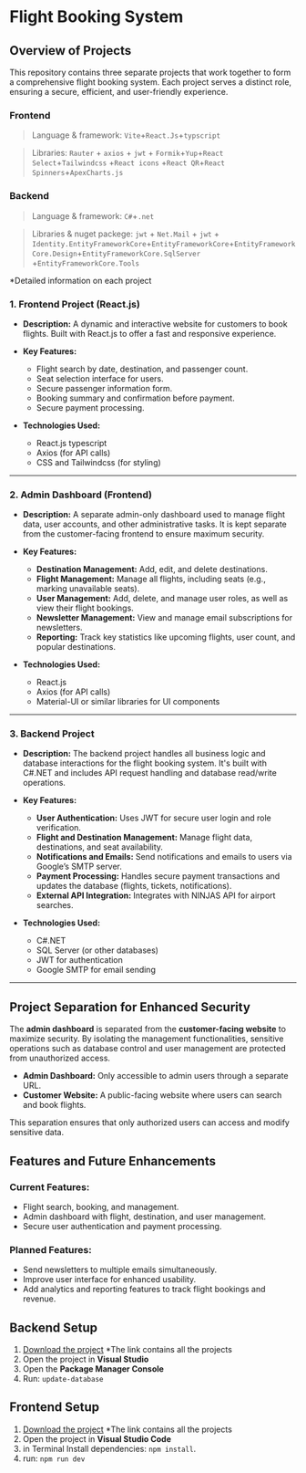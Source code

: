
# Flight Booking System

## Overview of Projects

This repository contains three separate projects that work together to form a comprehensive flight booking system. Each project serves a distinct role, ensuring a secure, efficient, and user-friendly experience.

### Frontend
> Language & framework: `Vite`+`React.Js`+`typscript`

> Libraries: `Rauter` + `axios` + `jwt` + `Formik`+`Yup`+`React Select`+`Tailwindcss` +`React icons` +`React QR`+`React Spinners`+`ApexCharts.js`

### Backend
> Language & framework: `C#`+`.net`

> Libraries & nuget packege: `jwt` + `Net.Mail` + `jwt` + `Identity.EntityFrameworkCore`+`EntityFrameworkCore`+`EntityFrameworkCore.Design`+`EntityFrameworkCore.SqlServer` +`EntityFrameworkCore.Tools` 

*Detailed information on each project

### 1. Frontend Project (React.js)

- **Description:**
  A dynamic and interactive website for customers to book flights. Built with React.js to offer a fast and responsive experience.

- **Key Features:**
  - Flight search by date, destination, and passenger count.
  - Seat selection interface for users.
  - Secure passenger information form.
  - Booking summary and confirmation before payment.
  - Secure payment processing.

- **Technologies Used:**
  - React.js typescript 
  - Axios (for API calls)
  - CSS and Tailwindcss (for styling)

---

### 2. Admin Dashboard (Frontend)

- **Description:**
  A separate admin-only dashboard used to manage flight data, user accounts, and other administrative tasks. It is kept separate from the customer-facing frontend to ensure maximum security.

- **Key Features:**
  - **Destination Management:** Add, edit, and delete destinations.
  - **Flight Management:** Manage all flights, including seats (e.g., marking unavailable seats).
  - **User Management:** Add, delete, and manage user roles, as well as view their flight bookings.
  - **Newsletter Management:** View and manage email subscriptions for newsletters.
  - **Reporting:** Track key statistics like upcoming flights, user count, and popular destinations.

- **Technologies Used:**
  - React.js
  - Axios (for API calls)
  - Material-UI or similar libraries for UI components

---

### 3. Backend Project

- **Description:**
  The backend project handles all business logic and database interactions for the flight booking system. It's built with C#.NET and includes API request handling and database read/write operations.

- **Key Features:**
  - **User Authentication:** Uses JWT for secure user login and role verification.
  - **Flight and Destination Management:** Manage flight data, destinations, and seat availability.
  - **Notifications and Emails:** Send notifications and emails to users via Google’s SMTP server.
  - **Payment Processing:** Handles secure payment transactions and updates the database (flights, tickets, notifications).
  - **External API Integration:** Integrates with NINJAS API for airport searches.

- **Technologies Used:**
  - C#.NET
  - SQL Server (or other databases)
  - JWT for authentication
  - Google SMTP for email sending

---

## Project Separation for Enhanced Security

The **admin dashboard** is separated from the **customer-facing website** to maximize security. By isolating the management functionalities, sensitive operations such as database control and user management are protected from unauthorized access.

- **Admin Dashboard:** Only accessible to admin users through a separate URL.
- **Customer Website:** A public-facing website where users can search and book flights.

This separation ensures that only authorized users can access and modify sensitive data.


## Features and Future Enhancements

### Current Features:
- Flight search, booking, and management.
- Admin dashboard with flight, destination, and user management.
- Secure user authentication and payment processing.

### Planned Features:
- Send newsletters to multiple emails simultaneously.
- Improve user interface for enhanced usability.
- Add analytics and reporting features to track flight bookings and revenue.

## Backend Setup

1. [Download the project](https://drive.google.com/drive/folders/1IDhAAc-w23THK68_y1oipaqZgMfUTq6n?usp=sharing) *The link contains all the projects
2. Open the project in **Visual Studio**
3. Open the **Package Manager Console**
4. Run: `update-database`


## Frontend Setup
1. [Download the project](https://drive.google.com/drive/folders/1IDhAAc-w23THK68_y1oipaqZgMfUTq6n?usp=sharing) *The link contains all the projects
2. Open the project in **Visual Studio Code**
3. in Terminal Install dependencies: `npm install`.
4. run: `npm run dev`



